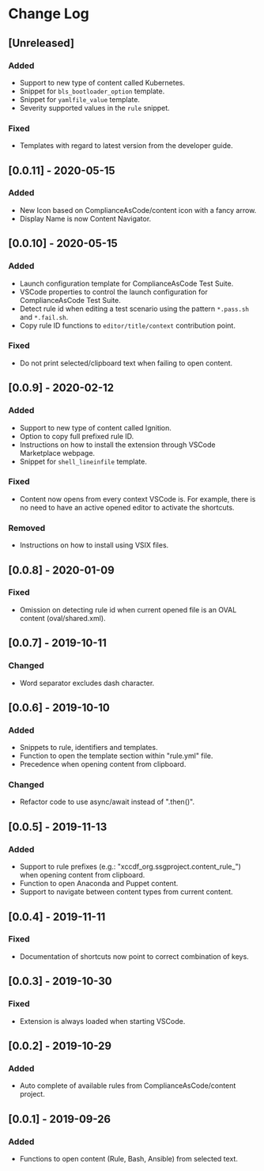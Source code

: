 # Change Log

## [Unreleased]
### Added
- Support to new type of content called Kubernetes.
- Snippet for `bls_bootloader_option` template.
- Snippet for `yamlfile_value` template.
- Severity supported values in the `rule` snippet.
### Fixed
- Templates with regard to latest version from the developer guide.

## [0.0.11] - 2020-05-15
### Added
- New Icon based on ComplianceAsCode/content icon with a fancy arrow.
- Display Name is now Content Navigator.

## [0.0.10] - 2020-05-15
### Added
- Launch configuration template for ComplianceAsCode Test Suite.
- VSCode properties to control the launch configuration for ComplianceAsCode Test Suite.
- Detect rule id when editing a test scenario using the pattern `*.pass.sh` and `*.fail.sh`.
- Copy rule ID functions to `editor/title/context` contribution point.
### Fixed
- Do not print selected/clipboard text when failing to open content.

## [0.0.9] - 2020-02-12
### Added
- Support to new type of content called Ignition.
- Option to copy full prefixed rule ID.
- Instructions on how to install the extension through VSCode Marketplace webpage.
- Snippet for `shell_lineinfile` template.
### Fixed
- Content now opens from every context VSCode is. For example, there is no need to have an active opened editor to activate the shortcuts.
### Removed
- Instructions on how to install using VSIX files.

## [0.0.8] - 2020-01-09
### Fixed
- Omission on detecting rule id when current opened file is an OVAL content (oval/shared.xml).

## [0.0.7] - 2019-10-11
### Changed
- Word separator excludes dash character.

## [0.0.6] - 2019-10-10
### Added
- Snippets to rule, identifiers and templates.
- Function to open the template section within "rule.yml" file.
- Precedence when opening content from clipboard.

### Changed
- Refactor code to use async/await instead of ".then()".

## [0.0.5] - 2019-11-13
### Added
- Support to rule prefixes (e.g.: "xccdf_org.ssgproject.content_rule_") when opening content from clipboard.
- Function to open Anaconda and Puppet content.
- Support to navigate between content types from current content.

## [0.0.4] - 2019-11-11
### Fixed
- Documentation of shortcuts now point to correct combination of keys.

## [0.0.3] - 2019-10-30
### Fixed
- Extension is always loaded when starting VSCode.

## [0.0.2] - 2019-10-29
### Added
- Auto complete of available rules from ComplianceAsCode/content project.

## [0.0.1] - 2019-09-26
### Added
- Functions to open content (Rule, Bash, Ansible) from selected text.
